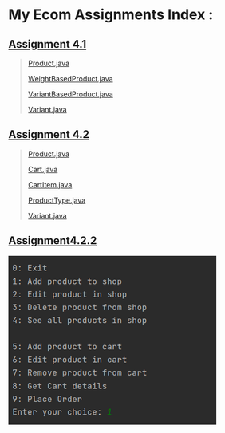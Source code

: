 # My Ecom Assignments Index :

## [Assignment 4.1](https://github.com/patelsneh18/MyEcom/tree/main/src/com/streamliners)

> [Product.java](https://github.com/patelsneh18/MyEcom/blob/main/src/com/streamliners/models/Product.java)
> 
> [WeightBasedProduct.java](https://github.com/patelsneh18/MyEcom/blob/main/src/com/streamliners/models/WeightBasedProduct.java)
> 
> [VariantBasedProduct.java](https://github.com/patelsneh18/MyEcom/blob/main/src/com/streamliners/models/VariantsBasedProduct.java)
> 
> [Variant.java](https://github.com/patelsneh18/MyEcom/blob/main/src/com/streamliners/models/Variant.java)

## [Assignment 4.2](https://github.com/patelsneh18/MyEcom/tree/Assignment4.2/src/com/streamliners)

> [Product.java](https://github.com/patelsneh18/MyEcom/blob/Assignment4.2/src/com/streamliners/models/Product.java)
> 
> [Cart.java](https://github.com/patelsneh18/MyEcom/blob/Assignment4.2/src/com/streamliners/models/Cart.java)
> 
> [CartItem.java](https://github.com/patelsneh18/MyEcom/blob/Assignment4.2/src/com/streamliners/models/CartItem.java)
> 
> [ProductType.java](https://github.com/patelsneh18/MyEcom/blob/Assignment4.2/src/com/streamliners/models/ProductType.java)
> 
> [Variant.java](https://github.com/patelsneh18/MyEcom/blob/Assignment4.2/src/com/streamliners/models/Variant.java)

## [Assignment4.2.2](https://github.com/patelsneh18/MyEcom/tree/Assignment4.2.2)
![alt text](https://github.com/patelsneh18/storage/blob/main/MyEcom/1.%20Menu.png)




